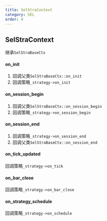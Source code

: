 ```yaml
---
title: SelStraContext
category: SEL
order: 4
---
```


## SelStraContext
继承`SelStraBaseCtx` 

#### on_init
1. 回调父类`SelStraBaseCtx::on_init`
2. 回调策略`_strategy->on_init`

#### on_session_begin
1. 回调父类`SelStraBaseCtx::on_session_begin`
2. 回调策略`_strategy->on_session_begin`

#### on_session_end
1. 回调策略`_strategy->on_session_end`
2. 回调父类`SelStraBaseCtx::on_session_end`

#### on_tick_updated
回调策略`_strategy->on_tick`

#### on_bar_close
回调策略`_strategy->on_bar_close`

#### on_strategy_schedule
回调策略`_strategy->on_schedule`